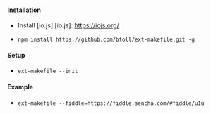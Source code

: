 #### Installation

+ Install [io.js]
[io.js]: https://iojs.org/

+ `npm install https://github.com/btoll/ext-makefile.git -g`

#### Setup

+ `ext-makefile --init`

#### Example

+ `ext-makefile --fiddle=https://fiddle.sencha.com/#fiddle/u1u`

